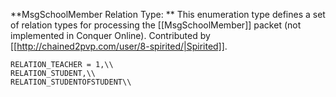 **MsgSchoolMember Relation Type: ** This enumeration type defines a set of relation types for processing the [[MsgSchoolMember]] packet (not implemented in Conquer Online). Contributed by [[http://chained2pvp.com/user/8-spirited/|Spirited]].

```
RELATION_TEACHER = 1,\\
RELATION_STUDENT,\\
RELATION_STUDENTOFSTUDENT\\
```